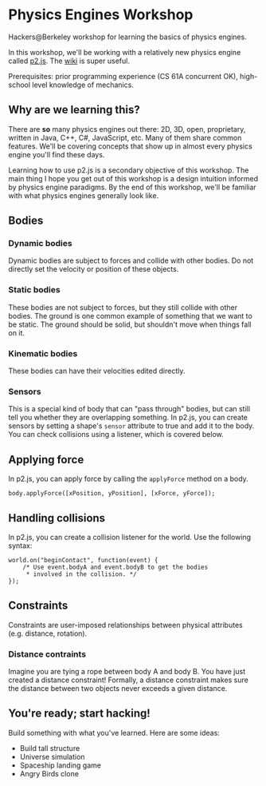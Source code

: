# Physics Engines Workshop

Hackers@Berkeley workshop for learning the basics of physics engines.

In this workshop, we'll be working with a relatively new physics engine called [p2.js](https://github.com/schteppe/p2.js). The [wiki](https://github.com/schteppe/p2.js/wiki) is super useful.

Prerequisites: prior programming experience (CS 61A concurrent OK), high-school level knowledge of mechanics.

## Why are we learning this?

There are **so** many physics engines out there: 2D, 3D, open, proprietary, written in Java, C++, C#, JavaScript, etc. Many of them share common features. We'll be covering concepts that show up in almost every physics engine you'll find these days.

Learning how to use p2.js is a secondary objective of this workshop. The main thing I hope you get out of this workshop is a design intuition informed by physics engine paradigms. By the end of this workshop, we'll be familiar with what physics engines generally look like.

## Bodies

### Dynamic bodies

Dynamic bodies are subject to forces and collide with other bodies. Do not directly set the velocity or position of these objects.

### Static bodies

These bodies are not subject to forces, but they still collide with other bodies. The ground is one common example of something that we want to be static. The ground should be solid, but shouldn't move when things fall on it.

### Kinematic bodies

These bodies can have their velocities edited directly.

### Sensors

This is a special kind of body that can "pass through" bodies, but can still tell you whether they are overlapping something. In p2.js, you can create sensors by setting a shape's `sensor` attribute to true and add it to the body. You can check collisions using a listener, which is covered below. 

## Applying force

In p2.js, you can apply force by calling the `applyForce` method on a body.

    body.applyForce([xPosition, yPosition], [xForce, yForce]);

## Handling collisions

In p2.js, you can create a collision listener for the world. Use the following syntax:

    world.on("beginContact", function(event) {
        /* Use event.bodyA and event.bodyB to get the bodies 
         * involved in the collision. */
    });

## Constraints

Constraints are user-imposed relationships between physical attributes (e.g. distance, rotation).

### Distance contraints

Imagine you are tying a rope between body A and body B. You have just created a distance constraint! Formally, a distance constraint makes sure the distance between two objects never exceeds a given distance.

## You're ready; start hacking!

Build something with what you've learned. Here are some ideas:

* Build tall structure
* Universe simulation
* Spaceship landing game
* Angry Birds clone
